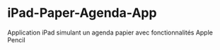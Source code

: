 # iPad-Paper-Agenda-App
Application iPad simulant un agenda papier avec fonctionnalités Apple Pencil
